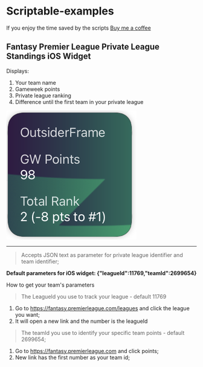 # Scriptable-examples

If you enjoy the time saved by the scripts
[ Buy me a coffee ](https://paypal.me/ttsantos)

## Fantasy Premier League Private League Standings iOS Widget

Displays:

1. Your team name
2. Gameweek points
3. Private league ranking
4. Difference until the first team in your private league

![iOS Widget example](https://github.com/ttsantos/Scriptable-examples/blob/main/Screenshot%202020-12-26%20at%2011.18.23.png?raw=true)

---

> Accepts JSON text as parameter for private league identifier and team identifier;

**Default parameters for iOS widget: {"leagueId":11769,"teamId":2699654}**


How to get your team's parameters

> The LeagueId  you use to track your league - default 11769 

1. Go to https://fantasy.premierleague.com/leagues and click the league you want;
2. It will open a new link and the number is the leagueId

> The teamId you use to identify your specific team points - default 2699654;

1. Go to https://fantasy.premierleague.com and click points;
2. New link has the first number as your team id;


